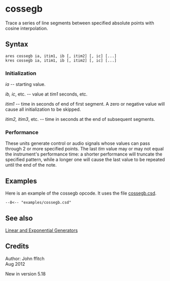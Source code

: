 <!--
id:cossegb
category:Signal Generators:Linear and Exponential Generators
-->
# cossegb
Trace a series of line segments between specified absolute points with
cosine interpolation.

## Syntax
``` csound-orc
ares cossegb ia, itim1, ib [, itim2] [, ic] [...]
kres cossegb ia, itim1, ib [, itim2] [, ic] [...]
```

### Initialization

_ia_ -- starting value.

_ib, ic_, etc. -- value at _tim1_ seconds, etc.

_itim1_ -- time in seconds of end of first segment. A zero or negative value will cause all initialization to be skipped.

_itim2, itim3_, etc. -- time in seconds at the end of subsequent segments.

### Performance

These units generate control or audio signals whose values can pass through 2 or more specified points. The last _tim_ value may or may not equal the instrument's performance time: a shorter performance will truncate the specified pattern, while a longer one will cause the last value to be repeated until the end of the note.

## Examples

Here is an example of the cossegb opcode. It uses the file [cossegb.csd](../../examples/cossegb.csd).

``` csound-orc title="Example of the cossegb opcode." linenums="1"
--8<-- "examples/cossegb.csd"
```

## See also

[Linear and Exponential Generators](../../siggen/lineexp)

## Credits

Author: John ffitch<br>
Aug 2012 <br>

New in version 5.18
